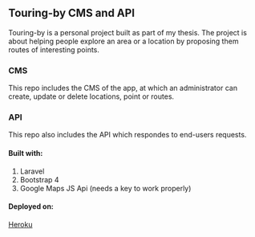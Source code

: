 ## Touring-by CMS and API
Touring-by is a personal project built as part of my thesis.
The project is about helping people explore an area or a location by proposing them routes of interesting points.
### CMS
This repo includes the CMS of the app, at which an administrator can create, update or delete locations, point or routes.
### API
This repo also includes the API which respondes to end-users requests. 
#### Built with:
1. Laravel
2. Bootstrap 4
3. Google Maps JS Api (needs a key to work properly)
#### Deployed on:
<a href="http://touring-by.herokuapp.com/admin">Heroku</a>
